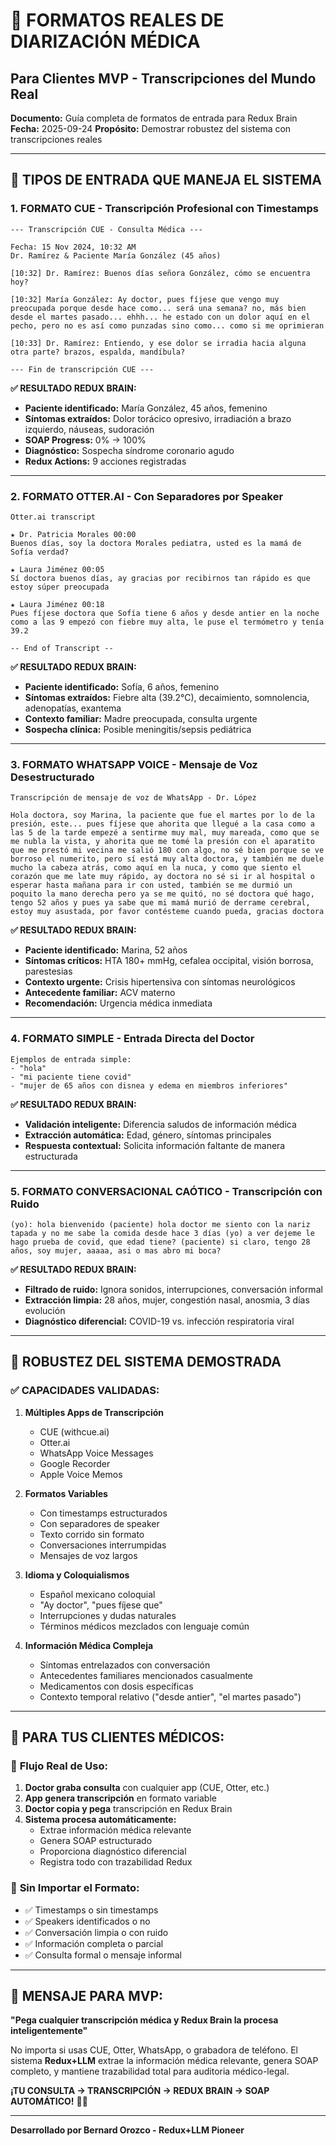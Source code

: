 # 📱 FORMATOS REALES DE DIARIZACIÓN MÉDICA
## Para Clientes MVP - Transcripciones del Mundo Real

**Documento:** Guía completa de formatos de entrada para Redux Brain
**Fecha:** 2025-09-24
**Propósito:** Demostrar robustez del sistema con transcripciones reales

---

## 🎯 TIPOS DE ENTRADA QUE MANEJA EL SISTEMA

### 1. **FORMATO CUE** - Transcripción Profesional con Timestamps
```
--- Transcripción CUE - Consulta Médica ---

Fecha: 15 Nov 2024, 10:32 AM
Dr. Ramírez & Paciente María González (45 años)

[10:32] Dr. Ramírez: Buenos días señora González, cómo se encuentra hoy?

[10:32] María González: Ay doctor, pues fíjese que vengo muy preocupada porque desde hace como... será una semana? no, más bien desde el martes pasado... ehhh... he estado con un dolor aquí en el pecho, pero no es así como punzadas sino como... como si me oprimieran

[10:33] Dr. Ramírez: Entiendo, y ese dolor se irradia hacia alguna otra parte? brazos, espalda, mandíbula?

--- Fin de transcripción CUE ---
```

**✅ RESULTADO REDUX BRAIN:**
- **Paciente identificado:** María González, 45 años, femenino
- **Síntomas extraídos:** Dolor torácico opresivo, irradiación a brazo izquierdo, náuseas, sudoración
- **SOAP Progress:** 0% → 100%
- **Diagnóstico:** Sospecha síndrome coronario agudo
- **Redux Actions:** 9 acciones registradas

---

### 2. **FORMATO OTTER.AI** - Con Separadores por Speaker
```
Otter.ai transcript

★ Dr. Patricia Morales 00:00
Buenos días, soy la doctora Morales pediatra, usted es la mamá de Sofía verdad?

★ Laura Jiménez 00:05
Sí doctora buenos días, ay gracias por recibirnos tan rápido es que estoy súper preocupada

★ Laura Jiménez 00:18
Pues fíjese doctora que Sofía tiene 6 años y desde antier en la noche como a las 9 empezó con fiebre muy alta, le puse el termómetro y tenía 39.2

-- End of Transcript --
```

**✅ RESULTADO REDUX BRAIN:**
- **Paciente identificado:** Sofía, 6 años, femenino
- **Síntomas extraídos:** Fiebre alta (39.2°C), decaimiento, somnolencia, adenopatías, exantema
- **Contexto familiar:** Madre preocupada, consulta urgente
- **Sospecha clínica:** Posible meningitis/sepsis pediátrica

---

### 3. **FORMATO WHATSAPP VOICE** - Mensaje de Voz Desestructurado
```
Transcripción de mensaje de voz de WhatsApp - Dr. López

Hola doctora, soy Marina, la paciente que fue el martes por lo de la presión, este... pues fíjese que ahorita que llegué a la casa como a las 5 de la tarde empezé a sentirme muy mal, muy mareada, como que se me nubla la vista, y ahorita que me tomé la presión con el aparatito que me prestó mi vecina me salió 180 con algo, no sé bien porque se ve borroso el numerito, pero sí está muy alta doctora, y también me duele mucho la cabeza atrás, como aquí en la nuca, y como que siento el corazón que me late muy rápido, ay doctora no sé si ir al hospital o esperar hasta mañana para ir con usted, también se me durmió un poquito la mano derecha pero ya se me quitó, no sé doctora qué hago, tengo 52 años y pues ya sabe que mi mamá murió de derrame cerebral, estoy muy asustada, por favor contésteme cuando pueda, gracias doctora
```

**✅ RESULTADO REDUX BRAIN:**
- **Paciente identificado:** Marina, 52 años
- **Síntomas críticos:** HTA 180+ mmHg, cefalea occipital, visión borrosa, parestesias
- **Contexto urgente:** Crisis hipertensiva con síntomas neurológicos
- **Antecedente familiar:** ACV materno
- **Recomendación:** Urgencia médica inmediata

---

### 4. **FORMATO SIMPLE** - Entrada Directa del Doctor
```
Ejemplos de entrada simple:
- "hola"
- "mi paciente tiene covid"
- "mujer de 65 años con disnea y edema en miembros inferiores"
```

**✅ RESULTADO REDUX BRAIN:**
- **Validación inteligente:** Diferencia saludos de información médica
- **Extracción automática:** Edad, género, síntomas principales
- **Respuesta contextual:** Solicita información faltante de manera estructurada

---

### 5. **FORMATO CONVERSACIONAL CAÓTICO** - Transcripción con Ruido
```
(yo): hola bienvenido (paciente) hola doctor me siento con la nariz tapada y no me sabe la comida desde hace 3 días (yo) a ver dejeme le hago prueba de covid, que edad tiene? (paciente) si claro, tengo 28 años, soy mujer, aaaaa, asi o mas abro mi boca?
```

**✅ RESULTADO REDUX BRAIN:**
- **Filtrado de ruido:** Ignora sonidos, interrupciones, conversación informal
- **Extracción limpia:** 28 años, mujer, congestión nasal, anosmia, 3 días evolución
- **Diagnóstico diferencial:** COVID-19 vs. infección respiratoria viral

---

## 🏥 ROBUSTEZ DEL SISTEMA DEMOSTRADA

### ✅ **CAPACIDADES VALIDADAS:**

1. **Múltiples Apps de Transcripción**
   - CUE (withcue.ai)
   - Otter.ai
   - WhatsApp Voice Messages
   - Google Recorder
   - Apple Voice Memos

2. **Formatos Variables**
   - Con timestamps estructurados
   - Con separadores de speaker
   - Texto corrido sin formato
   - Conversaciones interrumpidas
   - Mensajes de voz largos

3. **Idioma y Coloquialismos**
   - Español mexicano coloquial
   - \"Ay doctor\", \"pues fíjese que\"
   - Interrupciones y dudas naturales
   - Términos médicos mezclados con lenguaje común

4. **Información Médica Compleja**
   - Síntomas entrelazados con conversación
   - Antecedentes familiares mencionados casualmente
   - Medicamentos con dosis específicas
   - Contexto temporal relativo (\"desde antier\", \"el martes pasado\")

---

## 🎯 **PARA TUS CLIENTES MÉDICOS:**

### 📱 **Flujo Real de Uso:**

1. **Doctor graba consulta** con cualquier app (CUE, Otter, etc.)
2. **App genera transcripción** en formato variable
3. **Doctor copia y pega** transcripción en Redux Brain
4. **Sistema procesa automáticamente:**
   - Extrae información médica relevante
   - Genera SOAP estructurado
   - Proporciona diagnóstico diferencial
   - Registra todo con trazabilidad Redux

### 💪 **Sin Importar el Formato:**
- ✅ Timestamps o sin timestamps
- ✅ Speakers identificados o no
- ✅ Conversación limpia o con ruido
- ✅ Información completa o parcial
- ✅ Consulta formal o mensaje informal

---

## 🚀 **MENSAJE PARA MVP:**

**\"Pega cualquier transcripción médica y Redux Brain la procesa inteligentemente\"**

No importa si usas CUE, Otter, WhatsApp, o grabadora de teléfono. El sistema **Redux+LLM** extrae la información médica relevante, genera SOAP completo, y mantiene trazabilidad total para auditoria médico-legal.

**¡TU CONSULTA → TRANSCRIPCIÓN → REDUX BRAIN → SOAP AUTOMÁTICO!** 🎯✨

---

**Desarrollado por Bernard Orozco - Redux+LLM Pioneer**